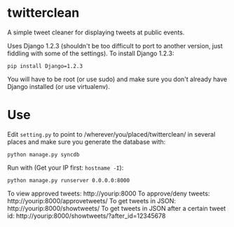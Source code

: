 twitterclean
============

A simple tweet cleaner for displaying tweets at public events.

Uses Django 1.2.3 (shouldn't be too difficult to port to another version, just
fiddling with some of the settings). To install Django 1.2.3:

    pip install Django=1.2.3

You will have to be root (or use sudo) and make sure you don't already have
Django installed (or use virtualenv).

Use
===

Edit `setting.py` to point to /wherever/you/placed/twitterclean/ in several places and make sure you generate the database with:

    python manage.py syncdb

Run with (Get your IP first: `hostname -I`):

    python manage.py runserver 0.0.0.0:8000


To view approved tweets: http://yourip:8000
To approve/deny tweets: http://yourip:8000/approvetweets/
To get tweets in JSON: http://yourip:8000/showtweets/
To get tweets in JSON after a certain tweet id:
http://yourip:8000/showtweets/?after_id=12345678
